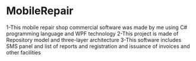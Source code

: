 # MobileRepair
1-This mobile repair shop commercial software was made by me using C# programming language and WPF technology
2-This project is made of Repository model and three-layer architecture
3-This software includes SMS panel and list of reports and registration and issuance of invoices and other facilities
